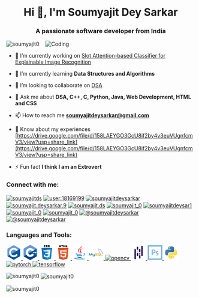 
<h1 align="center">Hi 👋, I'm Soumyajit Dey Sarkar</h1>
<h3 align="center">A passionate software developer from India</h3>
<img align="right" alt="Coding" width="400" src="https://images3.alphacoders.com/952/952399.jpg">

<p align="left"> <img src="https://komarev.com/ghpvc/?username=soumyajit0&label=Profile%20views&color=0e75b6&style=flat" alt="soumyajit0" /> </p>

- 🔭 I’m currently working on [Slot Attention-based Classifier for Explainable Image Recognition](https://github.com/soumyajit0/scouter)

- 🌱 I’m currently learning **Data Structures and Algorithms**

- 👯 I’m looking to collaborate on [DSA](https://github.com/soumyajit0/DSA)

- 💬 Ask me about **DSA, C++, C, Python, Java, Web Development, HTML and CSS**

- 📫 How to reach me **soumyajitdeysarkar@gmail.com**

- 📄 Know about my experiences [https://drive.google.com/file/d/158LAEYGO3GcU8if2by4v3euVUgnfcmV3/view?usp=share_link](https://drive.google.com/file/d/158LAEYGO3GcU8if2by4v3euVUgnfcmV3/view?usp=share_link)

- ⚡ Fun fact **I think I am an Extrovert**

<h3 align="left">Connect with me:</h3>
<p align="left">
<a href="https://linkedin.com/in/soumyajitds" target="blank"><img align="center" src="https://raw.githubusercontent.com/rahuldkjain/github-profile-readme-generator/master/src/images/icons/Social/linked-in-alt.svg" alt="soumyajitds" height="30" width="40" /></a>
<a href="https://stackoverflow.com/users/user:18169199" target="blank"><img align="center" src="https://raw.githubusercontent.com/rahuldkjain/github-profile-readme-generator/master/src/images/icons/Social/stack-overflow.svg" alt="user:18169199" height="30" width="40" /></a>
<a href="https://kaggle.com/soumyajitdeysarkar" target="blank"><img align="center" src="https://raw.githubusercontent.com/rahuldkjain/github-profile-readme-generator/master/src/images/icons/Social/kaggle.svg" alt="soumyajitdeysarkar" height="30" width="40" /></a>
<a href="https://fb.com/soumyajit.deysarkar.9" target="blank"><img align="center" src="https://raw.githubusercontent.com/rahuldkjain/github-profile-readme-generator/master/src/images/icons/Social/facebook.svg" alt="soumyajit.deysarkar.9" height="30" width="40" /></a>
<a href="https://instagram.com/soumyajit.ds" target="blank"><img align="center" src="https://raw.githubusercontent.com/rahuldkjain/github-profile-readme-generator/master/src/images/icons/Social/instagram.svg" alt="soumyajit.ds" height="30" width="40" /></a>
<a href="https://www.codechef.com/users/soumyajit_0" target="blank"><img align="center" src="https://cdn.jsdelivr.net/npm/simple-icons@3.1.0/icons/codechef.svg" alt="soumyajit_0" height="30" width="40" /></a>
<a href="https://www.hackerrank.com/soumyajitdeysar1" target="blank"><img align="center" src="https://raw.githubusercontent.com/rahuldkjain/github-profile-readme-generator/master/src/images/icons/Social/hackerrank.svg" alt="soumyajitdeysar1" height="30" width="40" /></a>
<a href="https://codeforces.com/profile/soumyajit_0" target="blank"><img align="center" src="https://raw.githubusercontent.com/rahuldkjain/github-profile-readme-generator/master/src/images/icons/Social/codeforces.svg" alt="soumyajit_0" height="30" width="40" /></a>
<a href="https://www.leetcode.com/soumyajit_0" target="blank"><img align="center" src="https://raw.githubusercontent.com/rahuldkjain/github-profile-readme-generator/master/src/images/icons/Social/leet-code.svg" alt="soumyajit_0" height="30" width="40" /></a>
<a href="https://www.hackerearth.com/@soumyajitdeysarkar" target="blank"><img align="center" src="https://raw.githubusercontent.com/rahuldkjain/github-profile-readme-generator/master/src/images/icons/Social/hackerearth.svg" alt="@soumyajitdeysarkar" height="30" width="40" /></a>
<a href="https://auth.geeksforgeeks.org/user/@soumyajitdeysarkar" target="blank"><img align="center" src="https://raw.githubusercontent.com/rahuldkjain/github-profile-readme-generator/master/src/images/icons/Social/geeks-for-geeks.svg" alt="@soumyajitdeysarkar" height="30" width="40" /></a>
</p>

<h3 align="left">Languages and Tools:</h3>
<p align="left"> <a href="https://www.cprogramming.com/" target="_blank" rel="noreferrer"> <img src="https://raw.githubusercontent.com/devicons/devicon/master/icons/c/c-original.svg" alt="c" width="40" height="40"/> </a> <a href="https://www.w3schools.com/cpp/" target="_blank" rel="noreferrer"> <img src="https://raw.githubusercontent.com/devicons/devicon/master/icons/cplusplus/cplusplus-original.svg" alt="cplusplus" width="40" height="40"/> </a> <a href="https://www.w3schools.com/css/" target="_blank" rel="noreferrer"> <img src="https://raw.githubusercontent.com/devicons/devicon/master/icons/css3/css3-original-wordmark.svg" alt="css3" width="40" height="40"/> </a> <a href="https://www.w3.org/html/" target="_blank" rel="noreferrer"> <img src="https://raw.githubusercontent.com/devicons/devicon/master/icons/html5/html5-original-wordmark.svg" alt="html5" width="40" height="40"/> </a> <a href="https://www.java.com" target="_blank" rel="noreferrer"> <img src="https://raw.githubusercontent.com/devicons/devicon/master/icons/java/java-original.svg" alt="java" width="40" height="40"/> </a> <a href="https://www.mysql.com/" target="_blank" rel="noreferrer"> <img src="https://raw.githubusercontent.com/devicons/devicon/master/icons/mysql/mysql-original-wordmark.svg" alt="mysql" width="40" height="40"/> </a> <a href="https://opencv.org/" target="_blank" rel="noreferrer"> <img src="https://www.vectorlogo.zone/logos/opencv/opencv-icon.svg" alt="opencv" width="40" height="40"/> </a> <a href="https://pandas.pydata.org/" target="_blank" rel="noreferrer"> <img src="https://raw.githubusercontent.com/devicons/devicon/2ae2a900d2f041da66e950e4d48052658d850630/icons/pandas/pandas-original.svg" alt="pandas" width="40" height="40"/> </a> <a href="https://www.photoshop.com/en" target="_blank" rel="noreferrer"> <img src="https://raw.githubusercontent.com/devicons/devicon/master/icons/photoshop/photoshop-line.svg" alt="photoshop" width="40" height="40"/> </a> <a href="https://www.python.org" target="_blank" rel="noreferrer"> <img src="https://raw.githubusercontent.com/devicons/devicon/master/icons/python/python-original.svg" alt="python" width="40" height="40"/> </a> <a href="https://pytorch.org/" target="_blank" rel="noreferrer"> <img src="https://www.vectorlogo.zone/logos/pytorch/pytorch-icon.svg" alt="pytorch" width="40" height="40"/> </a> <a href="https://www.tensorflow.org" target="_blank" rel="noreferrer"> <img src="https://www.vectorlogo.zone/logos/tensorflow/tensorflow-icon.svg" alt="tensorflow" width="40" height="40"/> </a> </p>

<p><img align="left" src="https://github-readme-stats.vercel.app/api/top-langs?username=soumyajit0&show_icons=true&locale=en&layout=compact" alt="soumyajit0" /></p>

<p>&nbsp;<img align="center" src="https://github-readme-stats.vercel.app/api?username=soumyajit0&show_icons=true&locale=en" alt="soumyajit0" /></p>

<p><img align="center" src="https://github-readme-streak-stats.herokuapp.com/?user=soumyajit0&" alt="soumyajit0" /></p>
